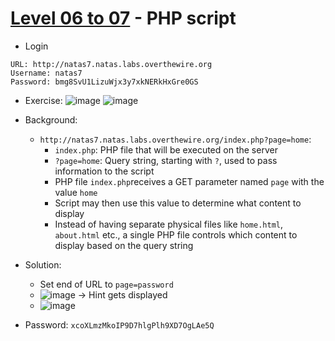 # [Level 06 to 07](https://overthewire.org/wargames/natas/natas7.html) - PHP script

- Login
```
URL: http://natas7.natas.labs.overthewire.org
Username: natas7
Password: bmg8SvU1LizuWjx3y7xkNERkHxGre0GS
```
- Exercise:
![image](https://github.com/user-attachments/assets/356d97b2-ee9d-4946-aca9-9f3f47d55f8f)
![image](https://github.com/user-attachments/assets/adb2c5c5-4f55-4ad9-825a-edfeb1e938c8)

- Background:
  - `http://natas7.natas.labs.overthewire.org/index.php?page=home`:
    - `index.php`: PHP file that will be executed on the server
    - `?page=home`: Query string, starting with `?`, used to pass information to the script
    - PHP file `index.php`receives a GET parameter named `page` with the value `home`
    - Script may then use this value to determine what content to display
    - Instead of having separate physical files like `home.html`, `about.html` etc., a single PHP file controls which content to display based on the query string
- Solution:
  - Set end of URL to `page=password`
  - ![image](https://github.com/user-attachments/assets/0cea9c08-5777-49d5-be42-7610c0248b9d) -> Hint gets displayed
  - ![image](https://github.com/user-attachments/assets/c34696a9-8912-4c37-a27d-f324ef22edc5)
- Password: `xcoXLmzMkoIP9D7hlgPlh9XD7OgLAe5Q`
